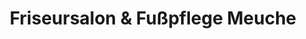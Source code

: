 ---
title: "Friseursalon & Fußpflege Meuche"
url: /dobitschen/friseursalon-und-fusspflege-meuche/
shop: Friseur
---